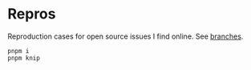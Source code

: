 # Repros

Reproduction cases for open source issues I find online.
See [branches](https://github.com/JoshuaKGoldberg/repros/branches).

```shell
pnpm i
pnpm knip
```

